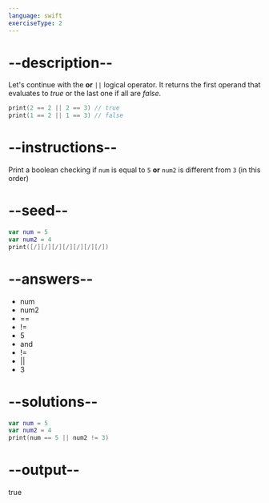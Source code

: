 ```yaml
---
language: swift
exerciseType: 2
---
```


# --description--

Let's continue with the **or** `||` logical operator.
It returns the first operand that evaluates to *true* or the last one if all are *false*.
```swift
print(2 == 2 || 2 == 3) // true
print(1 == 2 || 1 == 3) // false
```

# --instructions--

Print a boolean checking if `num` is equal to `5` **or** `num2` is different from `3` (in this order)

# --seed--

```swift
var num = 5
var num2 = 4
print([/][/][/][/][/][/][/])
```

# --answers--

- num 
- num2 
- == 
- != 
- 5
-  and 
- != 
-  || 
- 3

# --solutions--

```swift
var num = 5
var num2 = 4
print(num == 5 || num2 != 3)
```

# --output--

true
